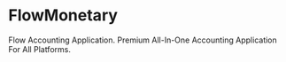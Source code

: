 # FlowMonetary
Flow Accounting Application. Premium All-In-One Accounting Application For All Platforms.
